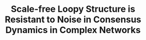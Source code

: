 ---
title: "Scale-free Loopy Structure is Resistant to Noise in Consensus Dynamics in Complex Networks"
collection: publications
permalink: /publication/Scale-free Loopy Structure is Resistant to Noise in Consensus Dynamics in Complex Networks
venue: 'IEEE Transactions on Cybernetics. Accpted'
paperurl: 'https://arxiv.org/abs/1801.00535'
authors: 'Yuhao Yi, Zhongzhi Zhang, Stacy Patterson'
---